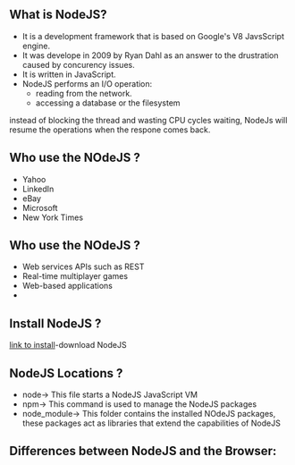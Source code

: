 ##  What is NodeJS?
- It is a development framework that is based on Google's V8 JavsScript engine.
- It was develope in 2009 by Ryan Dahl as an answer to the drustration caused by concurency issues.
- It is written in JavaScript.
- NodeJS performs an I/O operation:
    -  reading from the network.
    -  accessing a database or the filesystem

instead of blocking the thread and wasting CPU cycles waiting, NodeJs will resume the operations when the respone 
comes back.

##  Who use the NOdeJS ?
- Yahoo
- LinkedIn
- eBay
- Microsoft
- New York Times

##  Who use the NOdeJS ? 
- Web services APIs such as REST
- Real-time multiplayer games
- Web-based applications
- 
##  Install NodeJS ? 
[link to install](https://nodejs.org/en)-download NodeJS

##  NodeJS Locations ? 
- node-> This file starts a NodeJS JavaScript VM
- npm-> This command is used to manage the NodeJS packages
- node_module-> This folder contains the installed NOdeJS packages, these packages act as libraries that extend the capabilities of NodeJS

## Differences between NodeJS and the Browser:
<img scr="https://github.com/Eng-YasminKotb/NodeJS_Level1/assets/122429943/2fee9112-1c75-4c8a-ad8e-9d5c29844be5" width="300">





